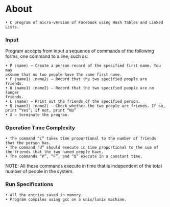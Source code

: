 # About

    • C program of micro-version of Facebook using Hash Tables and Linked Lists.

### Input

Program accepts from input a sequence of commands of the following forms, one command to a line, such as:

    • P ⟨name⟩ – Create a person record of the specified first name. You may
    assume that no two people have the same first name.
    • F ⟨name1⟩ ⟨name2⟩ — Record that the two specified people are friends.
    • U ⟨name1⟩ ⟨name2⟩ — Record that the two specified people are no longer
    friends.
    • L ⟨name⟩ — Print out the friends of the specified person.
    • Q ⟨name1⟩ ⟨name2⟩ — Check whether the two people are friends. If so,
    print “Yes”; if not, print “No”
    • X – terminate the program.

### Operation Time Complexity

    • The command “L” takes time proportional to the number of friends that the person has. 
    • The command “U” should execute in time proportional to the sum of the friends that the two named people have. 
    • The commands “P”, “F”, and “Q” execute in a constant time.

NOTE: All these commands execute in time that is independent of the total number of people in
the system.

### Run Specifications

    • All the entries saved in memory.
    • Program compiles using gcc on a unix/lunix machine. 

